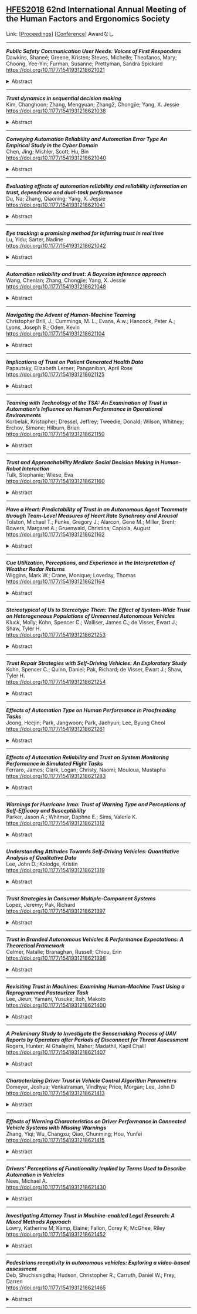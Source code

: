## [HFES2018](HFES2018.md) 62nd International Annual Meeting of the Human Factors and Ergonomics Society
Link: [[Proceedings](https://journals.sagepub.com/toc/proe/62/1)]
[[Conference](https://www.hfes.org/events/2018-hfes-international-annual-meeting)]
Awardなし  
***
**_Public Safety Communication User Needs: Voices of First Responders_**  
Dawkins, Shaneé; Greene, Kristen; Steves, Michelle; Theofanos, Mary; Choong, Yee-Yin; Furman, Susanne; Prettyman, Sandra Spickard  
https://doi.org/10.1177/1541931218621021  
<details><summary>Abstract</summary>The public safety community is transitioning from land mobile radios to a communications technology ecosystem including a variety of broadband data sharing platforms. Successful deployment and adoption of new communications technology relies on efficient and effective user interfaces based on understanding first responder needs, requirements, and contexts of use; human factors research is needed to examine these factors. As such, this paper presents initial qualitative research results via semi-structured interviews with 133 first responders across the U.S. While there are similarities across disciplines, results show there is no easy “one size fits all” communications technology solution. To facilitate trust in new communications technology, solutions must be dependable, easy to use for first responders, and meet their communication needs through the application of user-centered design principles. During this shift in public safety communications technology, the time is now to leverage existing human factors expertise to influence emerging technology for public safety.</details>

***

**_Trust dynamics in sequential decision making_**  
Kim, Changhoon; Zhang, Mengyuan; Zhang2, Chongjie; Yang, X. Jessie  
https://doi.org/10.1177/1541931218621038  
<details><summary>Abstract</summary></details>

***

**_Conveying Automation Reliability and Automation Error Type An Empirical Study in the Cyber Domain_**  
Chen, Jing; Mishler, Scott; Hu, Bin  
https://doi.org/10.1177/1541931218621040  
<details><summary>Abstract</summary>BackgroundEmails have become an integral part of our daily life and work. Phishing emails are often disguised as trustworthy ones and attempt to obtain sensitive information for malicious reasons (Egelman, Cranor, Hong, 2008;). Anti-phishing tools have been designed to help users detect phishing emails or websites (Egelman, et al., 2008; Yang, Xiong, Chen, Proctor, & Li, 2017). However, like any other types of automation aids, these tools are not perfect. An anti-phishing system can make errors, such as labeling a legitimate email as phishing (i.e., a false alarm) or assuming a phishing email as legitimate (i.e., a miss).Human trust in automation has been widely studied as it affects how the human operator interacts with the automation system, which consequently influences the overall system performance (Dzindolet, Peterson, Pomranky, Pierce, & Beck, 2003; Lee & Moray, 1992; Muir, 1994; Sheridan & Parasuraman, 2006). With interacting with an automation system, the human operator should calibrate his or her trust level to trust a system that is capable but distrust a system that is incapable (i.e., trust calibration; Lee & Moray, 1994; Lee & See, 2004; McGuirl & Sarter, 2006).Among the various system capabilities, automation reliability is one of the most important factors that affect trust, and it is widely accepted that higher reliability levels lead to higher trust levels (Desai et al., 2013; Hoff & Bashir, 2015). How well these capabilities are conveyed to the operator is essential (Lee & See, 2004). There are two general ways of conveying the system capabilities: through an explicit description of the capabilities (i.e., description), or through experiencing the system (i.e., experience). These two ways of conveying information have been studied widely in human decision-making literature (Wulff, Mergenthaler-Canseco, & Hertwig, 2018). Yet, there has not been systematic investigation on these different methods of conveying information in the applied area of human-automation interaction (but see Chen, Mishler, Hu, Li, & Proctor, in press; Mishler et al., 2017).Furthermore, trust and reliance on automation is not only affected by the reliability of the automation, but also by the error types, false alarms and misses (Chancey, Bliss, Yamani, & Handley, 2017; Dixon & Wickens, 2006). False alarms and misses affect human performance in qualitatively different ways, with more serious damage being caused by false-alarmprone automation than by miss-prone automation (Dixon, Wickens, & Chang, 2004). In addition, false-alarm-prone automation reduces compliance (i.e., the operator’s reaction when the automation presents a warning); and miss-prone automation reduces reliance (i.e., the operator’s inaction when the automation remains silent; Chancey et al., 2017).Current StudyThe goal of the current study was to examine how the methods of conveying system reliability and automation error type affect human decision making and trust in automation. The automation system was a phishing-detection system, which provided recommendations to users as to whether an email was legitimate or phishing. The automation reliability was defined as the percentage of correct recommendations (60% vs. 90%). For each reliability level, there were a false-alarm condition, with all the automation errors being false alarms, and a miss condition, with all the errors being misses. The system reliability was conveyed through description (with an exact percentage described to the user) or experience (with immediate feedback to help the user learn; Barron, & Erev, 2003).A total of 510 participants were recruited and completed the experiment online through Amazon Mechanical Turk. The experimental task consisted of classifying 20 emails as phishing and legitimate, with a phishing-detection system providing recommendations. At the end of the experiment, participants rated their trust in this automated aid system. The measures included a performance measure (the decision accuracy made by the participants), as well as two trust measures (participants’ agreement rate with the phishing-detection system, and their self-reported trust in the system).Our results showed that higher system reliability and feedback increased accuracy significantly, but description or error type alone did not affect accuracy. In terms of the trust measures, false alarms led to lower agreement rates than did misses. With a less reliable system, though, the misses caused a problem of inappropriately higher agreement rates; this problem was reduced when feedback was provided for the unreliable system, indicating a trust-calibration role of feedback. Self-reported trust showed similar result patterns to agreement rates. Performance was improved with higher system reliability, feedback, and explicit description. Design implications of the results included that (1) both feedback and description of the system reliability should be presented in the interface of an automation aid whenever possible, provided that the aid is reliable, and (2) for systems that are unreliable, false alarms are more desirable than misses, if one has to choose between the two.</details>

***

**_Evaluating effects of automation reliability and reliability information on trust, dependence and dual-task performance_**  
Du, Na; Zhang, Qiaoning; Yang, X. Jessie  
https://doi.org/10.1177/1541931218621041  
<details><summary>Abstract</summary>The use of automated decision aids could reduce human exposure to dangers and enable human workers to perform more challenging tasks. However, automation is problematic when people fail to trust and depend on it appropriately.Existing studies have shown that system design that provides users with likelihood information including automation certainty, reliability, and confidence could facilitate trust- reliability calibration, the correspondence between a person’s trust in the automation and the automation’s capabilities (Lee & Moray, 1994), and improve human–automation task performance (Beller et al., 2013; Wang, Jamieson, & Hollands, 2009; McGuirl & Sarter, 2006).While revealing reliability information has been proposed as a design solution, the concrete effects of such information disclosure still vary (Wang et al., 2009; Fletcher et al., 2017; Walliser et al., 2016). Clear guidelines that would allow display designers to choose the most effective reliability information to facilitate human decision performance and trust calibration do not appear to exist. The present study, therefore, aimed to reconcile existing literature by investigating if and how different methods of calculating reliability information affect their effectiveness at different automation reliability.A human subject experiment was conducted with 60 participants. Each participant performed a compensatory tracking task and a threat detection task simultaneously with the help of an imperfect automated threat detector. The experiment adopted a 2×4 mixed design with two independent variables: automation reliability (68% vs. 90%) as a within- subject factor and reliability information as a between-subjects factor. Reliability information of the automated threat detector was calculated using different methods based on the signal detection theory and conditional probability formula of Bayes’ Theorem (H: hits; CR: correct rejections, FA: false alarms; M: misses):Overall reliability = P (H + CR | H + FA + M + CR).Positive predictive value = P (H | H + FA); negative predictive value = P (CR | CR + M).Hit rate = P (H | H + M), correct rejection rate = P (CR | CR + FA).There was also a control condition where participants were not informed of any reliability information but only told the alerts from the automated threat detector may or may not be correct. The dependent variables of interest were participants’ subjective trust in automation and objective measures of their display-switching behaviors.The results of this study showed that as the automated threat detector became more reliable, participants’ trust in anddependence on the threat detector increased significantly, and their detection performance improved. More importantly, there were significant differences in participants’ trust, dependence and dual-task performance when reliability information was calculated by different methods. Specifically, when overall reliability of the automated threat detector was 90%, revealing positive and negative predictive values of the automation significantly helped participants to calibrate their trust in and dependence on the detector, and led to the shortest reaction time for detection task. However, when overall reliability of the automated threat detector was 68%, positive and negative predictive values didn’t lead to significant difference in participants’ compliance on the detector. In addition, our result demonstrated that the disclosure of hit rate and correct rejection rate or overall reliability didn’t seem to aid human-automation team performance and trust-reliability calibration.An implication of the study is that users should be made aware of system reliability, especially of positive/negative predictive values, to engender appropriate trust in and dependence on the automation. This can be applied to the interface design of automated decision aids. Future studies should examine whether the positive and negative predictive values are still the most effective pieces of information for trust calibration when the criterion of the automated threat detector becomes liberal.</details>

***

**_Eye tracking: a promising method for inferring trust in real time_**  
Lu, Yidu; Sarter, Nadine  
https://doi.org/10.1177/1541931218621042  
<details><summary>Abstract</summary></details>

***

**_Automation reliability and trust: A Bayesian inference approach_**  
Wang, Chenlan; Zhang, Chongjie; Yang, X. Jessie  
https://doi.org/10.1177/1541931218621048  
<details><summary>Abstract</summary>Research shows that over repeated interactions with automation, human operators are able to learn how reliable the automation is and update their trust in automation. The goal of the present study is to investigate if this learning and inference process approximately follow the principle of Bayesian probabilistic inference. First, we applied Bayesian inference to estimate human operators’ perceived system reliability and found high correlations between the Bayesian estimates and the perceived reliability for the majority of the participants. We then correlated the Bayesian estimates with human operators’ reported trust and found moderate correlations for a large portion of the participants. Our results suggest that human operators’ learning and inference process for automation reliability can be approximated by Bayesian inference.</details>

***

**_Navigating the Advent of Human-Machine Teaming_**  
Christopher Brill, J.; Cummings, M. L.; Evans, A.w.; Hancock, Peter A.; Lyons, Joseph B.; Oden, Kevin  
https://doi.org/10.1177/1541931218621104  
<details><summary>Abstract</summary>The objective of this panel was to discuss issues related to human-machine (or human-agent) teaming (HMT). Panelists were selected to represent diverse interests and backgrounds (i.e., defense, industry, and academia). Chris Brill provided opening remarks to frame the discussion and introduce the panelists. He then raised several questions related to HMT, such as what is HMT, what level of autonomy is required for HMT, and how do we develop trust in autonomous teammates that learn, change, and potentially, individuate. Missy Cummings built on the issue of learning systems, addressing challenges of certifying systems that, as a function of learning, may cease to be known quantities. Bill Evans spoke to the need for transparency in human-agent teaming. Joseph Lyons addressed social factors in HMT. Peter Hancock detailed his concerns about whether forays into HMT are even advisable, particularly as doing so may lead to dehumanization, or worse, volitional demotion of humans from our current status as apex lifeforms on Earth. Lastly, Kevin Oden expanded the discussion of trust in autonomous systems, while also providing thoughts on how to best leverage human capabilities in the context of HMT. The panel then turned to facilitated discussion with panelists and audience members, constituting the majority of the session time. The session concluded with panelists summarizing their thoughts on how HF/E professionals can or should play a role in the advent of HMT.</details>

***

**_Implications of Trust on Patient Generated Health Data_**  
Papautsky, Elizabeth Lerner; Panganiban, April Rose  
https://doi.org/10.1177/1541931218621125  
<details><summary>Abstract</summary>Propelled by a focus on patient-centered care, technology development is moving in a direction of providing the patient formal avenues of contributing health information. Specifically, patient generated health data (PGHD), ranging from biometric to health status interpretation is an emerging topic in health informatics (Hull, 2015). Further, tools are in development to allow for the electronic delivery of PGHD from the patient to the provider in the electronic health record (EHR).At its core, human factors is concerned with representing information in a way that supports safe and efficient decision making. PGHD is a topic area that requires a human factors perspective for multiple reasons including the need to identify user needs and requirements of data capture on the patient side, data use on the provider side, and supporting technology design to support these users effectively. Much research in health informatics and healthcare human factors is concerned with the EHR, as the system has not reached intended design, forcing clinicians to search through a broad and deep information space to make decisions (Sittig, Wright, Ash, & Singh, 2016). As an emerging concept in health informatics, PGHD will serve as an additional informational category within the EHR for providers to consider in medical decision making. Therefore, one construct that needs to be examined is trust.The topic of trust has considerable relevance as reflected by prolific research efforts in domains in which automated technology and artificial intelligence dominate. Understanding and consideration of trust factors has been integral in complex domains where technological systems carry out functions ranging from representing and delivering information, providing decision support, to carrying out complex tasks.Trust is defined by Mayer, David, & Schoorman as a “willingness to be vulnerable to the actions of another party based on the expectation that the other will perform a particular action important to the trustor, irrespective of the ability to monitor or control that other party” (Mayer, David & Schoorman, 1995, pg 5). In healthcare, examination of trust factors has been limited to trust in technology, from both provider and patient perspectives, and trust in the provider from the patient perspective (interpersonal trust) (Montague, 2010; Montague, Winchester, & Kleiner, 2010). Albeit limited, evidence does suggest that trust plays a role in healthcare outcomes. For instance, higher trust in one’s primary care physician can increase proactive health behaviors such as following up with recommended colorectal cancer screenings (Gupta, Brenner, Ratanawangsa, & Inadomi, 2014).However, as of yet, no literature exists examining trust factors associated with the patient from the provider’s perspective either in face-to-face interactions or technology mediated. Therefore, there is a need to examine and consider trust to inform the design and implementation of electronic PGHD systems addressing the needs of both providers and patients in the capture and delivery of relevant content that may be useful and usable to the provider. Leveraging the knowledge from the trust in automation literature (Parasuraman, Sheridan, & Wickens, 2000), we can begin to examine issues of reliance and trust of PGHD.</details>

***

**_Teaming with Technology at the TSA: An Examination of Trust in Automation’s Influence on Human Performance in Operational Environments_**  
Korbelak, Kristopher; Dressel, Jeffrey; Tweedie, Donald; Wilson, Whitney; Erchov, Simone; Hilburn, Brian  
https://doi.org/10.1177/1541931218621150  
<details><summary>Abstract</summary>Automated systems are not only commonplace but a necessity to complete highly specialized tasks in many operational environments. Problems arise, however, when the automation is used injudiciously. Trust is known to influence how workers use and rely on automated systems, especially when the operational environment poses a great amount of complexity for the user. The environment in which most Transportation Security Administration (TSA) workers operate is characterized by complexity that often demands the use of automation to complete required tasks. The TSA aims to better understand the influence of trust in automation on operational performance to better support its mission and workforce. This paper will discuss the methods, findings, and practical implications gleaned from an examination of the role trust plays on human-automation interactions in the operational environment at TSA.</details>

***

**_Trust and Approachability Mediate Social Decision Making in Human-Robot Interaction_**  
Tulk, Stephanie; Wiese, Eva  
https://doi.org/10.1177/1541931218621160  
<details><summary>Abstract</summary>As humanoid robots become more advanced and commonplace, the average user may perceive their robotic companion as human-like entities that can make social decisions, such as the deliberate choice to act fairly or selfishly. It is important for scientists and designers to consider how this will affect our interactions with social robots. The current paper explores how social decision making with humanoid robots changes as the degree of their human-likeness changes. For that purpose, we created a spectrum of human-like agents via morphing that ranged from very robot-like to very human-like in physical appearance (i.e., in increments of 20%) and measured how this change in physical humanness affected decision-making in two economic games: the Ultimatum Game (Experiment 1) and Trust Game (Experiment 2). We expected increases in human-like appearance to lead to higher rates of punishment for unfair offers and higher ratings of trust in both games. While physical humanness did not have an impact on economic decisions in either of the ex-periments, follow-up analyses showed that both subjective ratings of trust and agent approachability medi-ated the effect of agent appearance on decision-making in both experiments. Possible consequences of these findings for human-robot interactions are discussed.</details>

***

**_Have a Heart: Predictability of Trust in an Autonomous Agent Teammate through Team-Level Measures of Heart Rate Synchrony and Arousal_**  
Tolston, Michael T.; Funke, Gregory J.; Alarcon, Gene M.; Miller, Brent; Bowers, Margaret A.; Gruenwald, Christina; Capiola, August  
https://doi.org/10.1177/1541931218621162  
<details><summary>Abstract</summary>Progression toward sophisticated machines with the capacity to act as partners in tactical and strategic situations means that human operators will increasingly rely on collaborative input from agent teammates (e.g., Masiello, 2013). However, plans to team autonomous agents with humans raise new questions regarding the effects that such teammates might have on important team psychological processes, such as team cognition and trust. Specifically, it is not known how modifications in team structure, such as changes in team size, influence team dynamics and psychological processes when the team includes an artificial agent, nor how trust established in such teams transfers to new environments, nor how measures that have been used to predict trust in humans generalize to agent teammates. Our current research examined these effects through the detection and analysis of an objective team phenomenon known as physio-behavioral coupling (PBC) using Multidimensional Recurrence Quantification Analysis (MdRQA; Wallot, Roepstorff, and Mønster, 2016) of shared physiological arousal during initial team formation and training. In particular, as shared physiological arousal measured in changing heart rhythms within human teams has been shown to be associated with measures of trust (Mitkidis, McGraw, Roepstorff, & Wallot, 2015) and concern for others (Konvalinka et al., 2011), we investigated how shared physiological arousal predicts willingness to trust an agent teammate in a novel task environment.We conducted an experiment consisting of collecting physio-behavioral data (i.e., heart rate) from teams of different sizes as they performed a series of collaborative, consensus building tasks. The independent variable was team size (teams of 2 or 3 human players, with an artificial agent teammate always present), and there were two separate team-oriented tasks: A first-round consensus-building wagering task, and a second-round task in which teams were able to make wagers on the expected performance of the agent teammate in a subsequent maze running task called Checkmate (Alarcon et al., 2017). We predicted that complimentary combinations of PBC (e.g., measures of overall similarity and stability in heart rate dynamics) obtained from MdRQA, along with self-reported measures of team and agent trust, would be positively related to future trusting behaviors in the agent teammate, and that increasing the number of teammates would result in higher order, more complex structure in the physio- behavioral data that would not be reducible to simpler patterns (e.g., Wallot et al., 2016). To this end, we predicted that measures of self-reported trust and multivariate PBC would be reducible to meaningful lower dimensional structures using principal components analysis (PCA), and that PBC calculated from the first task from the full team, but not from averages aggregated from subsets of the team, would significantly predict trusting behavior in the second task.Ninety-two participants (31 men and 61 women) recruited from the campus of a midwestern university in theU.S. took part in this study (19 dyads and 18 triads). Ages ranged from 18 to 42 (M = 22, SD = 5.48). The experiment was a univariate (team size; two or three human teammates with an agent teammate always present) between-subjects design. Self-reported measures were collected from each team member before each of the two tasks and included items that measured: Team ability, team benevolence, team integrity, and team trust (adapted from Mayer & Davis, 1999); trust in human teammates (adapted from Naquin & Paulson, 2003); agent competence, cognitive trust in the agent, emotional trust in the agent, intention to delegate to the agent, and intention to adopt the agent as an aid (adapted from Komiak & Benbasat, 2006); and collective efficacy (adapted from Riggs & Knight, 1994).Factor analysis of the composite scales from aggregated survey data indicated the data loaded well onto factors that corresponded to trust in the team and trust in the agent teammate. Factor analysis of MdRQA from the full team and from the averaged lower order analyses showed that each had one component with an eigenvalue greater than what would be expected by chance. Results from analyses using logistic regression to predict Checkmate betting showed that self-reported measures of trust in the agent and MdRQA of full team PBC in the initial task significantly predicted subsequent trusting behavior in an agent teammate in Checkmate, but lower-order PBC estimated from averages of team subgroups did not. These results suggest that multivariate team-level coupling has predictive power in subsequent team outcomes that cannot be fully captured using data aggregated from subgroup averages, and that measures of PBC measured from human teammates is related to trust in an agent teammate.We note two important contributions of the present study. First, that PBC and subjective measures of trust were significant predictors of observed trusting behavior regardless of team size suggests that important team processesand outcomes are at least partially invariant to changes in team size, a promising outcome for the prospect of meaningfully scaling measures of PBC beyond the typical dyadic context. Second, we have shown that shared team- level arousal is a significant predictor of subsequent trusting behavior in an agent teammate in a novel task, demonstrating that these objective measures are extensible to trust in non-human partners.</details>

***

**_Cue Utilization, Perceptions, and Experience in the Interpretation of Weather Radar Returns_**  
Wiggins, Mark W.; Crane, Monique; Loveday, Thomas  
https://doi.org/10.1177/1541931218621164  
<details><summary>Abstract</summary>This study was designed to examine the role of cue utilization, perceptions, and measures of operational experience in the interpretation of a scenario involving the interpretation of weather radar returns. A total of 47 qualified pilots completed EXPERTise 2.0, an online assessment of cue utilization in the context of weather radar systems. They also completed a scenario involving the interpretation of weather radar returns which required an assessment as to whether they could continue the flight safely in the absence of a change in track or altitude. Consistent with research in other domains, the results revealed a relationship between performance and cue utilization. No relationships were evident on the basis of flight experience nor the inclination to use or trust weather radar systems. The results provide the basis for a tool that might be employed to assess pilots’ cue utilization, thereby enabling more targeted approaches to pilot training and weather radar system design.</details>

***

**_Stereotypical of Us to Stereotype Them: The Effect of System-Wide Trust on Heterogeneous Populations of Unmanned Autonomous Vehicles_**  
Kluck, Molly; Kohn, Spencer C.; Walliser, James C.; de Visser, Ewart J.; Shaw, Tyler H.  
https://doi.org/10.1177/1541931218621253  
<details><summary>Abstract</summary>Operators generalize their trust across all of the autonomous agents they are working with, a phenomenon referred to as System Wide Trust (SWT). As a result, the failure of one aid can cause a trust decrement in —and therefore disuse of— all other competent aids within the system. This study explored two possible SWT mitigation strategies: competence transparency and different appearance of aids. Previous research has shown that transparency and feedback affects trust calibration in systems (Walliser et al., 2016), yet our appearance manipulation is relatively novel, using gestalt principles of grouping to explore whether heterogeneous aids will be more easily differentiated compared to homogenous aids. Participants supervised four UAVs that identified targets as enemies or friendlies. Only one of these UAVs was inaccurate (70% recommended accuracy), which caused a SWT trust decrement for all UAVs. We expected that the heterogeneous UAVs with competence transparency would suffer the least SWT effect, yet the results did not find a difference between conditions. These findings suggest that the System Wide Trust effect is too strong to be affected by our manipulations and that further research on mitigation strategies is required.</details>

***

**_Trust Repair Strategies with Self-Driving Vehicles: An Exploratory Study_**  
Kohn, Spencer C.; Quinn, Daniel; Pak, Richard; de Visser, Ewart J.; Shaw, Tyler H.  
https://doi.org/10.1177/1541931218621254  
<details><summary>Abstract</summary>Trust is important for any relationship, especially so with self-driving vehicles: passengers must trust these vehicles with their life. Given the criticality of maintaining passenger’s trust, yet the dearth of self-driving trust repair research relative to the growth of the self-driving industry, we conducted two studies to better understand how people view errors committed by self-driving cars, as well as what types of trust repair efforts may be viable for use by self-driving cars. Experiment 1 manipulated error type and driver types to determine whether driver type (human versus self-driving) affected how participants assessed errors. Results indicate that errors committed by both driver types are not assessed differently. Given the similarity, experiment 2 focused on self-driving cars, using a wide variety of trust repair efforts to confirm human-human research and determine which repairs were most effective at mitigating the effect of violations on trust. We confirmed the pattern of trust repairs in human-human research, and found that some apologies were more effective at repairing trust than some denials. These findings help focus future research, while providing broad guidance as to potential methods for approaching trust repair with self-driving cars.</details>

***

**_Effects of Automation Type on Human Performance in Proofreading Tasks_**  
Jeong, Heejin; Park, Jangwoon; Park, Jaehyun; Lee, Byung Cheol  
https://doi.org/10.1177/1541931218621261  
<details><summary>Abstract</summary>Automation is ubiquitous and indispensable in modern working environments. It is adopted and used in not only advanced industrial- and technology-oriented operations, but also ordinary home or office computational functions. In general, automated systems aim to improve overall work efficiency and productivity of labor-intensive tasks by decreasing the risk of errors, and cognitive and physical workloads. The systems offer the support for diverse decision-making processes as well. However, the benefits of automation are not consistently achieved and depend on the types and features of automation (Onnasch, Wickens, Li, & Manzey, 2014; Parasuraman, Sheridan, & Wickens, 2000). Possible negative side effects have been reported. Sometimes, automation may lead to multi-tasking environments, which allows operators to be distractive with several tasks. It ultimately prolongs task completion time and causes to neglect monitoring and follow-up steps of the pre-processing tasks (Endsley, 1996). Furthermore, the operators who excessively depend on automation are easily deteriorated in skill acquisition, which is necessary for the emergency or manual operations. Thus, inconsistent performance in automation is a major issue in successful adoption and trust in automation (Jeong, Park, Park, & Lee, 2017). This paper presents an experimental study that investigates the main features and causes of the inconsistency in task performance in different types of automation. Automated proofreading tasks were used in this study, which is one of the most common types of automation we experience in daily life. Based on the similar algorithm of the auto-correct function in Microsoft Word, a custom-built program of five proofreading tasks, including one non-automated and four automated proofreading tasks, were developed using Visual Studio 2015 C#. In the non-automated task used as a reference for individual difference, participants were asked to manually find a typographical error in a sentence. In the automated tasks, auto-correcting functions are provided in two levels (i.e., low and high) of automation and two statuses (i.e., routine and failure of automation). The type of automation is defined as the combinations of a status and a level. Participants identified typographical errors by only an underlined word at the low-level automation, whereas an underlined word with a possible substituting word was given at the high-level. Additionally, in the routine automation status, a correct substituting word is provided. On the other hand, a grammatically incorrect word is given in the failed automation status. Nineteen participants (11 females and 8 males; age mean = 33.8, standard deviation = 19.1) took part in this study. Results of statistical analyses show a clear advantage in high-routine automation, in terms of both task completion time and accuracy. While task performances of high & routine automation types are quite obvious in both task completion time and accuracy, those in the failed automation types are mixed and indistinguishable. Different levels and statues of failed automation do not much influence task performance. Moreover, task completion time and mental demand are strongly correlated, and the accuracy rate and perceived trust show a strong positive correlation. The approaches and outcomes of the current study can provide some insights into the human-automation interaction systems that support human performance and safety, such as in-vehicle warning systems and automated vehicle controls.</details>

***

**_Effects of Automation Reliability and Trust on System Monitoring Performance in Simulated Flight Tasks_**  
Ferraro, James; Clark, Logan; Christy, Naomi; Mouloua, Mustapha  
https://doi.org/10.1177/1541931218621283  
<details><summary>Abstract</summary>The current study was designed to empirically examine the effects of trust and automation reliability on multi-tasking performance in a simulated cockpit setting using the Multi-Attribute Task Battery II (MATB-II). The MATB-II simulates tasks often performed by pilots in-flight, tasking the operator with attending to automated systems and correcting errors when they inevitably occur. Over the course of three 30-minute trials, two levels of automation reliability were presented in the current study (R50% and R90%). It was hypothesized that automation reliability and trust would affect both workload and performance in this multi-tasking environment. Results indicated that reliability significantly affected monitoring performance on the MATB-II. More reliable automation resulted in poorer monitoring performance, while trust appeared to have little impact. These results provide further evidence for how operators trust and interact with automation, a topic that is relevant to the implementation of automated systems in a variety of human-machine systems such as aviation.</details>

***

**_Warnings for Hurricane Irma: Trust of Warning Type and Perceptions of Self-Efficacy and Susceptibility_**  
Parker, Jason A.; Whitmer, Daphne E.; Sims, Valerie K.  
https://doi.org/10.1177/1541931218621312  
<details><summary>Abstract</summary>The purpose of this study was to examine the types of risk communication received about Hurricane Irma by a university sample, along with their perceptions of self-efficacy and susceptibility to the storm. Three days after the storm, 176 individuals completed a survey that asked about how they received alerts, the frequency of the alerts received, and their trust in the different risk communication mediums. Additionally, respondents completed a susceptibility measure, a self-efficacy measure, and a storm fear questionnaire. Results showed that most people received alerts from their university alert system or social media. Participants trusted risk communication the most from text alerts and radio reports, but the least from social media. Additionally, results showed that those who received more alerts also had higher levels of perceived susceptibility to the hurricane, except for those who received 16 to 20 alerts. Perceived self-efficacy was not related to the number of alerts received. These data suggest that although many urge the use of social media for spreading emergency warnings, people distrust social media for risk communication, and that this mistrust may be due to recent cases of misinformation spreading on various platforms. In addition, these data suggest that there may be a “critical point” of alerting, such that receiving more than 5 hurricane alerts may lead to significant increase in perceptions of susceptibility to the storm. Future research should investigate the critical point of effective alerting and the effect that trust in the different mediums of alert technology has on motivation to comply with the warning’s protective action recommendations.</details>

***

**_Understanding Attitudes Towards Self-Driving Vehicles: Quantitative Analysis of Qualitative Data_**  
Lee, John D.; Kolodge, Kristin  
https://doi.org/10.1177/1541931218621319  
<details><summary>Abstract</summary>Self-driving vehicles represent potentially transformative technology. But achieving this potential depends on people’s attitudes towards this technology and willingness to use it. Ratings from surveys estimate acceptance, and open-ended comments provide an opportunity to understand the “why” behind the ratings. One way to understand the content of open-ended comments is through computer-based text analytics. A recent survey of 8,571 nationally representative drivers in J.D. Power’s 2017 U.S. Tech Choice StudySM included a rating of willingness to use self-driving vehicles and an associated open-ended response. We present a quantitative analysis of these qualitative, open-ended responses that uses structural topic modeling to reveal the basis of the respondents’ attitudes. Drivers’ attitude towards self-driving vehicles was quite negative: only 11% stated they “definitely would” trust self-driving technology, whereas 35% stated they “definitely would not.” The structural topic modeling identified 10-topics, such as “Many unknowns” and “Don’t trust” that help explain these negative attitudes.</details>

***

**_Trust Strategies in Consumer Multiple-Component Systems_**  
Lopez, Jeremy; Pak, Richard  
https://doi.org/10.1177/1541931218621397  
<details><summary>Abstract</summary>Trust is a critical factor in successful and productive human-automation interactions. Human trust in machines is sensitive to machine performance. When automation malfunctions, trust is negatively affected. The development of increasingly complex multiple-component systems, or those with several autonomous elements, introduces even more ways for a system to err. One example is in smart home control systems where different subsystems may be controlled by different autonomous routines or rules. Multiple studies suggest that one error-prone component can lower user trust in the remaining components. This has been termed a “pull down effect.” Other research suggests that increasing the amount of information presented to the user can reduce the strength of the pull down effect by promoting heterogeneity of components. Although a majority of this research has been tested in the industrial domain, there exist certain types of information that are best suited for consumer automation (e.g., granting the automation a name and a voice). Providing this kind of information to the user may diminish the strength of the pull down effect. Thus, the current study will investigate the effectiveness of trust-preserving heterogeneity strategies in consumer multiple-component systems.</details>

***

**_Trust in Branded Autonomous Vehicles & Performance Expectations: A Theoretical Framework_**  
Celmer, Natalie; Branaghan, Russell; Chiou, Erin  
https://doi.org/10.1177/1541931218621398  
<details><summary>Abstract</summary>Future autonomous vehicle systems will be diverse in design and functionality because they will be produced by different brands. It is possible these brand differences yield different levels of trust in the automation, therefore different expectations for vehicle performance. Perceptions of system safety, trustworthiness, and performance are important because they help users determine how reliant they can be on the system. Based on a review of the literature, the system’s perceived intent, competence, method, and history could be differentiating factors. Importantly, these perceptions are based on both the automated technology and the brand’s personality. The following theoretical framework reflects a Human Systems Engineering approach to consider how brand differences impact perceived trustworthiness, performance expectations and ultimate safety of autonomous vehicles.</details>

***

**_Revisiting Trust in Machines: Examining Human–Machine Trust Using a Reprogrammed Pasteurizer Task_**  
Lee, Jieun; Yamani, Yusuke; Itoh, Makoto  
https://doi.org/10.1177/1541931218621400  
<details><summary>Abstract</summary>Automated technologies have brought a number of benefits to professional domains, expanding the area in which humans can perform optimally in complex work environments. Human–automation trust has become an important aspect when designing acceptable automated systems considering general users who have no comprehensive knowledge of the systems. Muir and Moray (1996) proposed a model of human–machine trust incorporating predictability, dependability, and faith as predictors of overall trust in machines. Though Muir and Moray (1996) predicted that trust in machines grows from predictability, then dependability, and finally faith, their results suggested the opposite. This study will reexamine their theoretical framework and test which of the three dimensions governs initial trust in automation. Participants will be trained to operate a simulated pasteurization plant, as in Muir and Moray (1996), and they will be asked to maximize system performance in the pasteurizing task. We hypothesized that faith governs overall trust early in the interaction with the automated system, then dependability, and finally predictability as lay automation users become more familiar with the system. We attempt to replicate the results of Muir and Moray (1996) and argue that their model should be revised for trust development for general automation users.</details>

***

**_A Preliminary Study to Investigate the Sensemaking Process of UAV Reports by Operators after Periods of Disconnect for Threat Assessment_**  
Rogers, Hunter; Al Ghalayini, Maher; Madathil, Kapil Chalil  
https://doi.org/10.1177/1541931218621407  
<details><summary>Abstract</summary>Teleoperated robots have been used to minimize human presence and interaction in dangerous or difficult areas or to enhance human capabilities. One of the challenges that still needs investigation is human-robot communication regarding making decisions based on extracted information. As such, the purpose of this research is to address issues of decision making after communication disconnections through interface design by focusing on improving sensemaking. Analyzing the effects of interface design in a UAV threat assessment scenario is ideal to examine not only the sensemaking process but also how that process defines decision making in an environment where efficient decision making and low clutter displays are needed. The data from this study will serve determine elements of an optimal interface for information assimilation. Twenty participants were recruited to complete a series of sixteen threat assessment decisions with different interface designs, varying amounts of information and layouts of information. It was observed that level of detailed information had a significant effect on the subjective trust and decision selected and display layout had a significant effect on the time taken to complete a decision.</details>

***

**_Characterizing Driver Trust in Vehicle Control Algorithm Parameters_**  
Domeyer, Joshua; Venkatraman, Vindhya; Price, Morgan; Lee, John D  
https://doi.org/10.1177/1541931218621413  
<details><summary>Abstract</summary>Human factors research in vehicle automation has focused on user interfaces such as performance feedback through visual and auditory displays (Blanco et al., 2015). Another approach is to use vehicle dynamics and vibrations as communicative tools for guiding attention (e.g., Morando, Victor, & Dozza, 2016; Walker, Stanton, & Young, 2006; Wiese & Lee, 2007). In our previous study (Price, Venkatraman, Gibson, Lee, & Mutlu, 2016), we showed that the steering wheel deadband, or lateral movement of the vehicle while maintaining lane position, was negatively associated with trust—more lateral movement led to less trust in the algorithm. The present study extends these findings by using Bayesian statistical methods with new control algorithm data. Although the inclusion of additional algorithm characteristics did not improve the trust model, the use of Bayesian statistical methods provides a useful tool to incorporate prior knowledge into an analysis.</details>

***

**_Effects of Warning Characteristics on Driver Performance in Connected Vehicle Systems with Missing Warnings_**  
Zhang, Yiqi; Wu, Changxu; Qiao, Chunming; Hou, Yunfei  
https://doi.org/10.1177/1541931218621415  
<details><summary>Abstract</summary>The connected vehicle systems (CVS) aim to provide drivers with information in a timely and reliable way to improve transportation safety. With the emerging wireless communication technologies, the vehicles will be equipped with the ability to communicate with each other about the surrounding traffic situations by exchanging vehicle status and motion data via Dedicated Short-Range Communications (DSRC) network (Kenney, 2011).With the assistance of the cooperative collision warnings, the impact of designed warning parameters on driver performance is increasingly important. Existing empirical studies have studied the warning timing and warning reliability in determining the effectiveness of the collision warning systems in advanced driver assistance systems (ADAS). In terms of warning timing, the studies in reached consistent conclusions that early warnings induced more timely braking and longer braking process, resulted in higher trust of the warning systems, and reduced collision rates (for example, Abe & Richardson, 2006a; Lee, McGehee, Brown, & Reyes, 2002; Yan, Xue, Ma, & Xu, 2014; Yan, Zhang, & Ma, 2015; Wan, Wu, and Zhang, 2016). In terms of the warning reliability, research has shown that warnings with a higher reliability increased driver’s trust of the warning systems, led to higher frequency in warning responses, and reduced crash rates (for example, Abe, Itoh, & Yamamura, 2009; Bliss & Acton, 2003; Maltz & Shinar, 2007; Sullivan, Tsimhoni, & Bogard, 2008). However, the interaction effects of warning lead time and warning reliability on driver performance was not examined especially under the connected vehicle settings.The current research investigated the interaction effects of warning lead time (2.5s vs. 4.5s), warning reliability (73% vs. 89%), and speech warning style (command vs. notification) on driver performance and subjective evaluation of warnings in CVS. A driving simulator study with thirty-two participants was conducted to simulate a connected vehicle environment with missing warnings due to the failures in the data transmission within the communication network of the CVS.The results showed command warnings led to a smaller collision rate compared to notification warnings with the warning lead time of 2.5s, whereas notification warnings resulted in a smaller collision rate compared to command warning with the warning lead time of 4.5s. These results suggested notification warnings should be selected when warning lead time is longer and warning reliability is higher, which resulted in higher safety benefits and higher subjective ratings. Command warnings could be selected when warning lead time is shorter since they led to more safety benefits.However, such selection has to be made with caution since command warnings may limit drivers’ response type and were perceived as less helpful than notification warnings.</details>

***

**_Drivers’ Perceptions of Functionality Implied by Terms Used to Describe Automation in Vehicles_**  
Nees, Michael A.  
https://doi.org/10.1177/1541931218621430  
<details><summary>Abstract</summary>The expectations induced by the labels used to describe vehicle automation are important to understand, because research has shown that expectations can affect trust in automation even before a person uses the system for the first time. An online sample of drivers rated the perceived division of driving responsibilities implied by common terms used to describe automation. Ratings of 13 terms were made on a scale from 1 (“human driver is entirely responsible”) to 7 (“vehicle is entirely responsible”) for three driving tasks (steering, accelerating/braking, and monitoring). In several instances, the functionality implied by automation terms did not match the technical definitions of the terms and/or the actual capabilities of the automated vehicle functions currently described by the terms. These exploratory findings may spur and guide future research on this under-examined topic.</details>

***

**_Investigating Attorney Trust in Machine-enabled Legal Research: A Mixed Methods Approach_**  
Lowry, Katherine M; Kamp, Elaine; Fallon, Corey K; McGhee, Riley  
https://doi.org/10.1177/1541931218621452  
<details><summary>Abstract</summary>ROSS is a new legal research tool leveraging artificial intelligence. This tool is somewhat unique both in terms of its interface and underlying functionality. ROSS’s deviation from more traditional systems may have an impact on the adoption of this new technology. The researchers in the current study conducted a mixed methods evaluation of ROSS to assess user experience and likelihood of adoption with a particular emphasis on evaluating user trust in the technology. The researchers conducted simulation interviews with eleven experienced bankruptcy attorneys. In addition, a human-computer trust survey was administered to assess user trust in the technology at various time points throughout the study. This quantitative survey measured both cognitive and affect-based trust and revealed a substantial increase in trust with exposure to the system. Participants were particularly impressed with attributes of the system that are believed to form the cognitive basis of trust, such as the tool’s reliability and understandability. Despite these positive findings, our qualitative assessment of experiential trust was mixed and most users concluded that they would not use ROSS as their primary research tool. This decision may be attributed to a lack of faith in the technology and concerns related to ROSS’s usability. The simulations were conducted between February and April of 2017. It should be noted that ROSS has been updated since this time and certain findings may no longer be representative of the current platform.</details>

***

**_Pedestrians receptivity in autonomous vehicles: Exploring a video-based assessment_**  
Deb, Shuchisnigdha; Hudson, Christopher R.; Carruth, Daniel W.; Frey, Darren  
https://doi.org/10.1177/1541931218621465  
<details><summary>Abstract</summary>Pedestrian receptivity toward autonomous vehicles (AVs) usually depends on the extent to which they receive indication of the vehicle’s intended action. Previous studies have typically used overt subjective measures (trust measures, ratings, etc.) and few objective measures (walking speed, waiting time, etc.) to identify external features that can improve pedestrians’ receptivity toward AVs. The current study aims to evaluate pedestrians’ behavioral measures of receptivity based on their body (head and foot) movements as they experience an AV in a virtual traffic environment. Videos of pedestrians at a virtual crosswalk, interacting with an AV that was equipped with an external feature indicating different operator statuses were coded. The operator statuses used in this study included: no driver, attentive driver, and distracted driver. The external features used were: no feature, upraised hand, stop sign, walking silhouette, walk in text, music, and a verbal message. Pedestrian body movements were derived from the video to determine frequency for looking at the approaching vehicle while crossing and stops after initiating crossing. Average durations for initiating crossing after signal were calculated. For no feature condition, the waiting time was calculated when participants observed the car. Data were compared with pedestrians’ self-reported ratings for receptivity to investigate body movements’ sensitivity to participants’ receptivity level. Results suggest body movements are sensitive to individual differences in reported receptivity. Future work should further examine the utility of this behavioral metric by further examining situational differences.</details>

***

